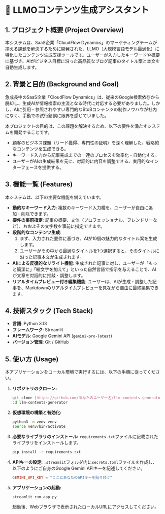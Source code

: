 # 📝 LLMOコンテンツ生成アシスタント

## 1. プロジェクト概要 (Project Overview)
本システムは、SaaS企業「CloudFlow Dynamics」のマーケティングチームが抱える課題を解決するために開発された、LLMO（大規模言語モデル最適化）に特化したコンテンツ生成支援ツールです。ユーザーが入力したキーワードや概要に基づき、AIがビジネス目標に沿った高品質なブログ記事のタイトル案と本文を自動生成します。

## 2. 背景と目的 (Background and Goal)
急成長中のSaaS企業「CloudFlow Dynamics」は、従来のGoogle検索依存から脱却し、生成AIが情報検索の主流となる時代に対応する必要がありました。しかし、AIに引用・参照されやすい専門的なBtoBコンテンツの制作ノウハウが社内になく、手動での試行錯誤に限界を感じていました。

本プロジェクトの目的は、この課題を解決するため、以下の要件を満たすシステムを開発することです。
- 顧客のビジネス課題（リード獲得、専門性の証明）を深く理解した、戦略的なコンテンツを生成できる。
- キーワード入力から記事完成までの一連のプロセスを効率化・自動化する。
- ユーザーがAIの生成結果を元に、対話的に内容を調整できる、実用的なインターフェースを提供する。

## 3. 機能一覧 (Features)
本システムは、以下の主要な機能を備えています。

- **動的なキーワード入力**: 複数のキーワード入力欄を、ユーザーが自由に追加・削除できます。
- **要件の事前指定**: 記事の概要、文体（プロフェッショナル、フレンドリーなど）、おおよその文字数を事前に指定できます。
- **段階的なコンテンツ生成**:
  1.  まず、入力された要件に基づき、AIが10個の魅力的なタイトル案を生成します。
  2.  ユーザーがその中から最適なタイトルを1つ選択すると、そのタイトルに沿った記事本文が生成されます。
- **AIによる反復的なリライト機能**: 生成された記事に対し、ユーザーが「もっと簡潔に」「絵文字を加えて」といった自然言語で指示を与えることで、AIが文章を対話的に推敲・調整します。
- **リアルタイムプレビュー付き編集機能**: ユーザーは、AIが生成・調整した記事を、Markdownのリアルタイムプレビューを見ながら自由に最終編集できます。

## 4. 技術スタック (Tech Stack)
- **言語**: Python 3.13
- **フレームワーク**: Streamlit
- **AIモデル**: Google Gemini API (`gemini-pro-latest`)
- **バージョン管理**: Git / GitHub

## 5. 使い方 (Usage)
本アプリケーションをローカル環境で実行するには、以下の手順に従ってください。

1.  **リポジトリのクローン:**
    ```bash
    git clone [https://github.com/あなたのユーザー名/llm-contents-generator.git](https://github.com/あなたのユーザー名/llm-contents-generator.git)
    cd llm-contents-generator
    ```

2.  **仮想環境の構築と有効化:**
    ```bash
    python3 -m venv venv
    source venv/bin/activate
    ```

3.  **必要なライブラリのインストール:**
    `requirements.txt`ファイルに記載されたライブラリをインストールします。
    ```bash
    pip install -r requirements.txt
    ```

4.  **APIキーの設定:**
    `.streamlit`フォルダ内に`secrets.toml`ファイルを作成し、以下のようにご自身のGoogle Gemini APIキーを記述してください。
    ```toml
    GEMINI_API_KEY = "ここにあなたのAPIキーを貼り付け"
    ```

5.  **アプリケーションの起動:**
    ```bash
    streamlit run app.py
    ```
    起動後、Webブラウザで表示されたローカルURLにアクセスしてください。
